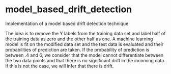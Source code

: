 # model_based_drift_detection
Implementation of a model based drift detection technique

The idea is to remove the Y labels from the training data set and label half of the training data as zero and the other half as one.
A machine learning model is fit on the modified data set and the test data is evaluated and their probabilities of prediction are taken.
If the probability of prediction is between .4 and 6, we consider that the model cannot differentiate between the two data points and that there is no significant drift in the incoming data. If this is not the case, we will infer that there is drift.
